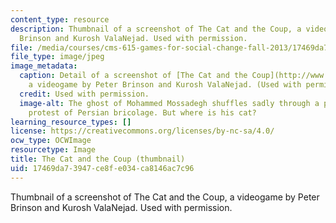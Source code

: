 ```yaml
---
content_type: resource
description: Thumbnail of a screenshot of The Cat and the Coup, a videogame by Peter
  Brinson and Kurosh ValaNejad. Used with permission.
file: /media/courses/cms-615-games-for-social-change-fall-2013/17469da73947ce8fe034ca8146ac7c96_cms-615f13-th.jpg
file_type: image/jpeg
image_metadata:
  caption: Detail of a screenshot of [The Cat and the Coup](http://www.thecatandthecoup.com/),
    a videogame by Peter Brinson and Kurosh ValaNejad. (Used with permission.)
  credit: Used with permission.
  image-alt: The ghost of Mohammed Mossadegh shuffles sadly through a phantasmagoric
    protest of Persian bricolage. But where is his cat?
learning_resource_types: []
license: https://creativecommons.org/licenses/by-nc-sa/4.0/
ocw_type: OCWImage
resourcetype: Image
title: The Cat and the Coup (thumbnail)
uid: 17469da7-3947-ce8f-e034-ca8146ac7c96
---
```

Thumbnail of a screenshot of The Cat and the Coup, a videogame by Peter Brinson and Kurosh ValaNejad. Used with permission.